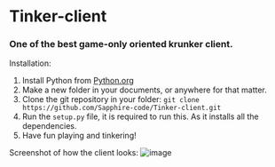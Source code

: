 # Tinker-client

### One of the best game-only oriented krunker client.

Installation:
1. Install Python from [Python.org](https://www.python.org/)
2. Make a new folder in your documents, or anywhere for that matter.
3. Clone the git repository in your folder: `git clone https://github.com/Sapphire-code/Tinker-client.git`
4. Run the `setup.py` file, it is required to run this. As it installs all the dependencies.
5. Have fun playing and tinkering!

Screenshot of how the client looks:
![image](https://user-images.githubusercontent.com/85494077/223689365-7fb32aa5-0bdb-4887-80dc-756e9dea7d2a.png)
